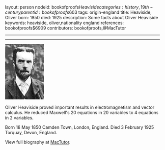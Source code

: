 layout: person
nodeid: bookofproofs$Heaviside
categories: history,19th-century
parentid: bookofproofs$603
tags: origin-england
title: Heaviside, Oliver
born: 1850
died: 1925
description: Some facts about Oliver Heaviside
keywords: heaviside, oliver,nationality england
references: bookofproofs$6909
contributors: bookofproofs,@MacTutor

---


---

![Heaviside.jpg](https://github.com/bookofproofs/bookofproofs.github.io/blob/main/_sources/_assets/images/portraits/Heaviside.jpg?raw=true)

Oliver Heaviside proved important results in electromagnetism and vector calculus. He reduced Maxwell's 20 equations in 20 variables to 4 equations in 2 variables.

Born 18 May 1850 Camden Town, London, England. Died 3 February 1925 Torquay, Devon, England.


View full biography at [MacTutor](https://mathshistory.st-andrews.ac.uk/Biographies/Heaviside/).